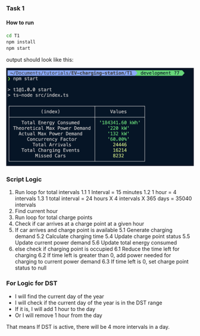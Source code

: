### Task 1

#### How to run

```bash
cd T1
npm install
npm start
```

output should look like this:

![output](./script_result.png)

### Script Logic

1. Run loop for total intervals
   1.1 1 Interval = 15 minutes
   1.2 1 hour = 4 intervals
   1.3 1 total interval = 24 hours X 4 intervals X 365 days = 35040 intervals
2. Find current hour
3. Run loop for total charge points
4. Check if car arrives at a charge point at a given hour
5. If car arrives and charge point is available
   5.1 Generate charging demand
   5.2 Calculate charging time
   5.4 Update charge point status
   5.5 Update current power demand
   5.6 Update total energy consumed
6. else check if charging point is occupied
   6.1 Reduce the time left for charging
   6.2 If time left is greater than 0, add power needed for charging to current power demand
   6.3 If time left is 0, set charge point status to null

### For Logic for DST

- I will find the current day of the year
- I will check if the current day of the year is in the DST range
- If it is, I will add 1 hour to the day
- Or I will remove 1 hour from the day

That means If DST is active, there will be 4 more intervals in a day.
